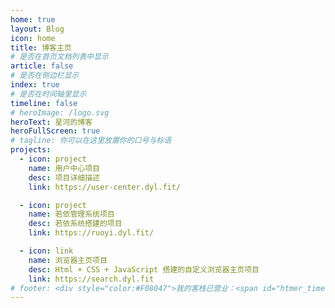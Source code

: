 ```yaml
---
home: true
layout: Blog
icon: home
title: 博客主页
# 是否在首页文档列表中显示
article: false
# 是否在侧边栏显示
index: true
# 是否在时间轴里显示
timeline: false
# heroImage: /logo.svg
heroText: 星河的博客
heroFullScreen: true
# tagline: 你可以在这里放置你的口号与标语
projects:
  - icon: project
    name: 用户中心项目
    desc: 项目详细描述
    link: https://user-center.dyl.fit/

  - icon: project
    name: 若依管理系统项目
    desc: 若依系统搭建的项目
    link: https://ruoyi.dyl.fit/

  - icon: link
    name: 浏览器主页项目
    desc: Html + CSS + JavaScript 搭建的自定义浏览器主页项目
    link: https://search.dyl.fit
# footer: <div style="color:#F08047">我的客栈已营业：<span id="htmer_time"></span></div>
---
```


<!-- <script setup lang="ts">
    // 运行时间统计
    function secondToDate(second) {
        if (!second) {
            return 0;
        }
        var time = new Array(0, 0, 0, 0, 0);
        if (second >= 365 * 24 * 3600) {
            time[0] = parseInt(second / (365 * 24 * 3600));
            second %= 365 * 24 * 3600;
        }
        if (second >= 24 * 3600) {
            time[1] = parseInt(second / (24 * 3600));
            second %= 24 * 3600;
        }
        if (second >= 3600) {
            time[2] = parseInt(second / 3600);
            second %= 3600;
        }
        if (second >= 60) {
            time[3] = parseInt(second / 60);
            second %= 60;
        }
        if (second > 0) {
            time[4] = second;
        }
        return time;
    }

    function setTime() {
        /*此处为网站的创建时间*/
        var create_time = Math.round(new Date(Date.UTC(2022, 1, 17, 22, 18, 33)).getTime() / 1000);
        var timestamp = Math.round((new Date().getTime() + 8 * 60 * 60 * 1000) / 1000);
        var currentTime = secondToDate((timestamp - create_time));
        var currentTimeHtml = currentTime[0] + '年' + currentTime[1] + '天' +
            currentTime[2] + '时' + currentTime[3] + '分' + currentTime[4] +
            '秒';
        document.getElementById("htmer_time").innerHTML = currentTimeHtml;
    }
    setInterval(setTime, 1000);
</script> -->